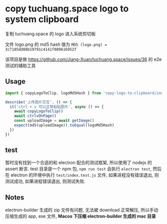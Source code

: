 # copy tuchuang.space logo to system clipboard

复制 tuchuang.space 的 logo 进入系统剪切板

文件 logo.png 的 md5 hash 值为 `MD5 (logo.png) = 3c7185dd08b19791c4141f089616952f`

该项目是做 https://github.com/Jiang-Xuan/tuchuang.space/issues/36 的 e2e 测试的辅助工具

## Usage

```js
import { copyLogoToClip, logoMd5Hash } from 'copy-logo-to-clipboard/index'

describe('上传图片交互', () => {
  it('ctrl + v 可以正常粘贴图片', async () => {
    await copyLogoToClip()
    await ctrlvOnPage()
    const uploadImage = await getImage()
    expect(md5(uploadImage)).toEqual(logoMd5Hash)
  })
})
```

## test

暂时没有找到一个合适的和 electron 配合的测试框架, 所以使用了 nodejs 的 assert 断言. test 目录是一个 npm 包, `npm run test` 会执行 `electron test`, 然后在 electron 的环境中执行 `test/index.test.js` 文件, 如果进程没有错误退出, 则测试成功, 如果进程错误退出, 则测试失败.

## Notes

electron-builder 生成的 zip 文件有问题, 无法被 download 正常解压, 所以手动压缩生成的 app, exe 文件, **Macos 下压缩 electron-builder 生成的 mac 目录**
